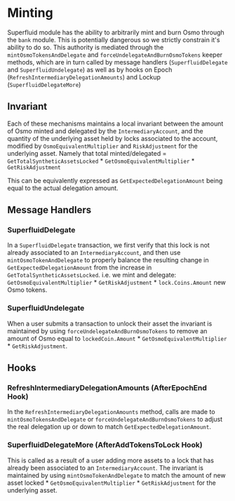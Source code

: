 <!--
order: 12
-->

# Minting


Superfluid module has the ability to arbitrarily mint and burn Osmo through the `bank` module. This is potentially dangerous so we strictly constrain it's ability to do so.
This authority is mediated through the `mintOsmoTokensAndDelegate` and `forceUndelegateAndBurnOsmoTokens` keeper methods, which are in turn called by message handlers (`SuperfluidDelegate` and `SuperfluidUndelegate`) as well as by hooks on Epoch (`RefreshIntermediaryDelegationAmounts`) and Lockup (`SuperfluidDelegateMore`)

## Invariant
Each of these mechanisms maintains a local invariant between the amount of Osmo minted and delegated by the `IntermediaryAccount`, and the quantity of the underlying asset held by locks associated to the account, modified by `OsmoEquivalentMultiplier` and `RiskAdjustment` for the underlying asset. Namely that total minted/delegated = `GetTotalSyntheticAssetsLocked` * `GetOsmoEquivalentMultiplier` * `GetRiskAdjustment`

This can be equivalently expressed as `GetExpectedDelegationAmount` being equal to the actual delegation amount.


## Message Handlers

### SuperfluidDelegate
In a `SuperfluidDelegate` transaction, we first verify that this lock is not already associated to an `IntermediaryAccount`, and then use `mintOsmoTokenAndDelegate` to properly balance the resulting change in `GetExpectedDelegationAmount` from the increase in `GetTotalSyntheticAssetsLocked`.
i.e. we mint and delegate: `GetOsmoEquivalentMultiplier` * `GetRiskAdjustment` * `lock.Coins.Amount` new Osmo tokens.

### SuperfluidUndelegate
When a user submits a transaction to unlock their asset the invariant is maintained by using `forceUndelegateAndBurnOsmoTokens` to remove an amount of Osmo equal to `lockedCoin.Amount` * `GetOsmoEquivalentMultiplier` * `GetRiskAdjustment`.

## Hooks

### RefreshIntermediaryDelegationAmounts (AfterEpochEnd Hook)
In the `RefreshIntermediaryDelegationAmounts` method, calls are made to `mintOsmoTokensAndDelegate` or `forceUndelegateAndBurnOsmoTokens` to adjust the real delegation up or down to match `GetExpectedDelegationAmount`.

### SuperfluidDelegateMore (AfterAddTokensToLock Hook)
This is called as a result of a user adding more assets to a lock that has already been associated to an `IntermediaryAccount`. The invariant is maintained by using `mintOsmoTokenAndDelegate` to match the amount of new asset locked * `GetOsmoEquivalentMultiplier` * `GetRiskAdjustment` for the underlying asset.





